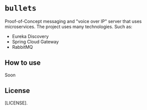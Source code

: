 # `bullets`

Proof-of-Concept messaging and "voice over IP" server that uses microservices. The project uses many technologies. 
Such as:

- Eureka Discovery
- Spring Cloud Gateway
- RabbitMQ

## How to use

Soon

## License

[LICENSE].